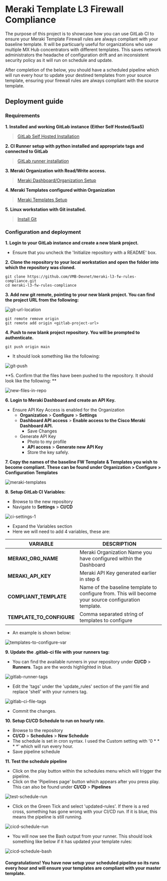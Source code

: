 # Meraki Template L3 Firewall Compliance

The purpose of this project is to showcase how you can use GitLab CI to ensure your Meraki Template Firewall rules are always compliant with your baseline template. It will be particuarly useful for organizations who use multiple MX Hub concentrators with different templates. This saves network administrators the headache of configuration drift and an inconsistent security policy as it will run on schedule and update.

After completion of the below, you should have a scheduled pipeline which will run every hour to update your destined templates from your source template, ensuring your firewall rules are always compliant with the source template.

## Deployment guide

### Requirements

**1. Installed and working GitLab instance (Either Self Hosted/SaaS)**
> [GitLab Self Hosted Installation](https://docs.gitlab.com/ee/install/install_methods.html) 

**2. CI Runner setup with python installed and appropriate tags and connected to GitLab**
> [GitLab runner installation](https://docs.gitlab.com/runner/install/)  

**3. Meraki Organization with Read/Write access.**
> [Meraki Dashboard/Organization Setup](https://documentation.meraki.com/General_Administration/Organizations_and_Networks/Creating_a_Dashboard_Account_and_Organization)

**4. Meraki Templates configured within Organization**
> [Meraki Templates Setup](https://documentation.meraki.com/General_Administration/Templates_and_Config_Sync/Managing_Multiple_Networks_with_Configuration_Templates)

**5. Linux workstation with Git installed.**
> [Install Git](https://git-scm.com/download/linux)

### Configuration and deployment

**1. Login to your GitLab instance and create a new blank project.** 

- Ensure that you uncheck the 'Initialize repository with a README' box.

**2. Clone the repository to your local workstation and open the folder into which the repository was cloned.**

```
git clone https://github.com/VMB-Devnet/meraki-l3-fw-rules-compliance.git
cd meraki-l3-fw-rules-compliance
```

**3. Add new git remote, pointing to your new blank project. You can find the project URL from the following:**

![git-url-location](https://raw.githubusercontent.com/VMB-Devnet/meraki-l3-fw-rules-compliance/main/images/get-repo-link.png)

```
git remote remove origin
git remote add origin <gitlab-project-url>
```

**4. Push to new blank project repository. You will be prompted to authenticate.**

```
git push origin main
```

- It should look something like the following:

![git-push](https://raw.githubusercontent.com/VMB-Devnet/meraki-l3-fw-rules-compliance/main/images/git-push.png)

**5. Confirm that the files have been pushed to the repository. It should look like the following: **

![new-files-in-repo](https://raw.githubusercontent.com/VMB-Devnet/meraki-l3-fw-rules-compliance/main/images/new-repo-with-files.png)

**6. Login to Meraki Dashboard and create an API Key.**

- Ensure API Key Access is enabled for the Organization
    - **Organization** > **Configure** > **Settings**
    - **Dashboard API access** > **Enable access to the Cisco Meraki Dashboard API.**
        - Save Changes
    - Generate API Key
        - Photo to my profile
        - **API access** > **Generate new API Key**
        - Store the key safely.

**7. Copy the names of the baseline FW Template & Templates you wish to become compliant. These can be found under Organization > Configure > Configuration Templates**

![meraki-templates](https://raw.githubusercontent.com/VMB-Devnet/meraki-l3-fw-rules-compliance/main/images/configuration-templates.png)

**8. Setup GitLab CI Variables:**
- Browse to the new repository
- Navigate to **Settings** > **CI/CD**

![ci-settings-1](https://raw.githubusercontent.com/VMB-Devnet/meraki-l3-fw-rules-compliance/main/images/cicd-variable-settings-1.png)

- Expand the Variables section
- Here we will need to add 4 variables, these are:

| VARIABLE | DESCRIPTION |
|----------|-------------|
| **MERAKI_ORG_NAME** | Meraki Organization Name you have configured within the Dashboard |
| **MERAKI_API_KEY** | Meraki API Key generated earlier in step 6 |  
| **COMPLIANT_TEMPLATE** | Name of the baseline template to configure from. This will become your source configuration template. |  
| **TEMPLATE_TO_CONFIGURE** | Comma separated string of templates to configure |
- An example is shown below:

![templates-to-configure-var](https://raw.githubusercontent.com/VMB-Devnet/meraki-l3-fw-rules-compliance/main/images/templates-to-configure-variable.png)

**9. Update the .gitlab-ci file with your runners tag:**
- You can find the available runners in your repository under **CI/CD** > **Runners**. Tags are the words highlighted in blue.

![gitlab-runner-tags](https://raw.githubusercontent.com/VMB-Devnet/meraki-l3-fw-rules-compliance/main/images/gitlab-runners.png)

- Edit the 'tags' under the 'update_rules' section of the yaml file and replace 'shell' with your runners tag.

![gitlab-ci-file-tags](https://raw.githubusercontent.com/VMB-Devnet/meraki-l3-fw-rules-compliance/main/images/update-ci-tags.png)

- Commit the changes.

**10. Setup CI/CD Schedule to run on hourly rate.**
- Browse to the repository
- **CI/CD** > **Schedules** > **New Schedule**
- The schedule is set in cron syntax. I used the Custom setting with '0 * * * *' which will run every hour.
- Save pipeline schedule

**11. Test the schedule pipeline**

- Click on the play button within the schedules menu which will trigger the pipeline.
- Click on the 'Pipelines page' button which appears after you press play. This can also be found under **CI/CD** > **Pipelines**

![test-schedule-run](https://raw.githubusercontent.com/VMB-Devnet/meraki-l3-fw-rules-compliance/main/images/test-schedule-run.png)

- Click on the Green Tick and select 'updated-rules'. If there is a red cross, something has gone wrong with your CI/CD run. If it is blue, this means the pipeline is still running.

![cicd-schedule-run](https://raw.githubusercontent.com/VMB-Devnet/meraki-l3-fw-rules-compliance/main/images/cicd-schedule-run-stage.png)

- You will now see the Bash output from your runner. This should look something like below if it has updated your template rules:

![cicd-schedule-bash](https://raw.githubusercontent.com/VMB-Devnet/meraki-l3-fw-rules-compliance/main/images/cicd-schedule-bash.png)

#### Congratulations! You have now setup your scheduled pipeline so its runs every hour and will ensure your templates are compliant with your master template.
